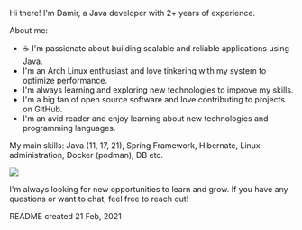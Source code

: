 Hi there! I'm Damir, a Java developer with 2+ years of experience.

About me:

- ☕️ I'm passionate about building scalable and reliable applications using Java.
- I'm an Arch Linux enthusiast and love tinkering with my system to optimize performance.
- I'm always learning and exploring new technologies to improve my skills.
- I'm a big fan of open source software and love contributing to projects on GitHub.
- I'm an avid reader and enjoy learning about new technologies and programming languages.

My main skills: Java (11, 17, 21), Spring Framework, Hibernate, Linux administration, Docker (podman), DB etc.

![](https://komarev.com/ghpvc/?username=DameerGamlet)

I'm always looking for new opportunities to learn and grow. If you have any questions or want to chat, feel free to reach out!

README created 21 Feb, 2021

